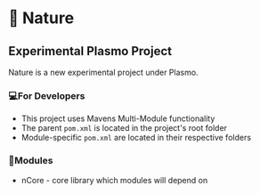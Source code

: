 # 🌿 Nature
## Experimental Plasmo Project

Nature is a new experimental project under Plasmo.

### 💻For Developers

- This project uses Mavens Multi-Module functionality
- The parent `pom.xml` is located in the project's root folder
- Module-specific `pom.xml` are located in their respective folders

### 🔌Modules

- nCore - core library which modules will depend on

